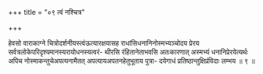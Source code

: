 +++
title = "०९ त्वं नश्चित्र"

+++

हेवसो वाराकाग्ने चित्रोदर्शनीयस्त्वंऊत्यारक्षयासह राधांसिधनानिनोस्मभ्यञ्चोदय प्रेरय सर्वत्रलोकेपरिदृश्यमानस्यरायोधनस्यत्वरं- थीरसि रंहितानेताभवसि अतःकारणात् अस्मभ्यं धनानिप्रेरयेत्यर्थः अपिच नोस्माकन्तुचेअपत्यनामैतत् अपत्यायअपतनहेतुभूताय पुत्रा- दयेगाधं प्रतिष्ठान्तुक्षिप्रंविदाः लम्भय ॥ ९ ॥